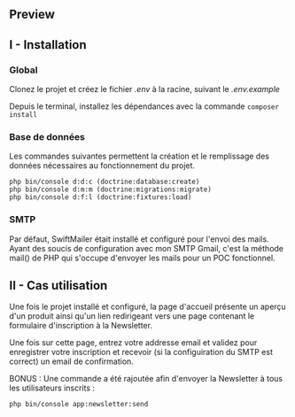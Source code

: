 ## Preview

## I - Installation

### Global

Clonez le projet et créez le fichier *.env* à la racine, suivant le *.env.example*

Depuis le terminal, installez les dépendances avec la commande ``` composer install  ```

### Base de données

Les commandes suivantes permettent la création et le remplissage des données nécessaires au fonctionnement du projet.

```
php bin/console d:d:c (doctrine:database:create)
php bin/console d:m:m (doctrine:migrations:migrate)
php bin/console d:f:l (doctrine:fixtures:load)
```

### SMTP

Par défaut, SwiftMailer était installé et configuré pour l'envoi des mails. Ayant des soucis de configuration avec mon SMTP Gmail, c'est la méthode mail() de PHP qui s'occupe d'envoyer les mails pour un POC fonctionnel.

## II - Cas utilisation

Une fois le projet installé et configuré, la page d'accueil présente un aperçu d'un produit ainsi qu'un lien redirigeant vers une page contenant le formulaire d'inscription à la Newsletter.

Une fois sur cette page, entrez votre addresse email et validez pour enregistrer votre inscription et recevoir (si la configuiration du SMTP est correct) un email de confirmation.

BONUS : Une commande a été rajoutée afin d'envoyer la Newsletter à tous les utilisateurs inscrits :

```php bin/console app:newsletter:send```
